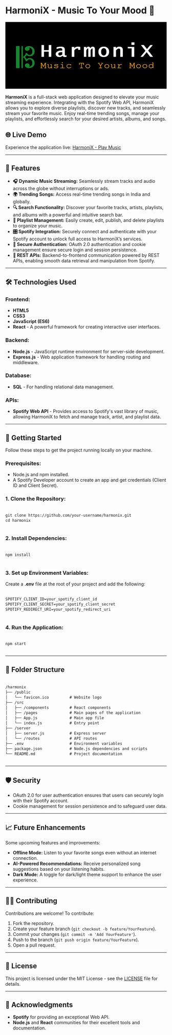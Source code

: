 # HarmoniX - Music To Your Mood 🎵

<img src="./vite-project/src/assets/media/Logo_Readme.png" alt="HarmoniX Logo" width="784" height="208">

<p>
  <strong>HarmoniX</strong> is a full-stack web application designed to elevate your music streaming experience. Integrating with the Spotify Web API, HarmoniX allows you to explore diverse playlists, discover new tracks, and seamlessly stream your favorite music. Enjoy real-time trending songs, manage your playlists, and effortlessly search for your desired artists, albums, and songs.
</p>

<h2>🌐 Live Demo</h2>
<p>
  Experience the application live: 
  <a href="https://harmonix-play.vercel.app" target="_blank">
    HarmoniX - Play Music
  </a>
</p>

<hr>

<h2>📜 Features</h2>

<ul>
  <li><strong>🎧 Dynamic Music Streaming:</strong> Seamlessly stream tracks and audio across the globe without interruptions or ads.</li>
  <li><strong>🌍 Trending Songs:</strong> Access real-time trending songs in India and globally.</li>
  <li><strong>🔍 Search Functionality:</strong> Discover your favorite tracks, artists, playlists, and albums with a powerful and intuitive search bar.</li>
  <li><strong>📑 Playlist Management:</strong> Easily create, edit, publish, and delete playlists to organize your music.</li>
  <li><strong>🎛️ Spotify Integration:</strong> Securely connect and authenticate with your Spotify account to unlock full access to HarmoniX’s services.</li>
  <li><strong>🔑 Secure Authentication:</strong> OAuth 2.0 authentication and cookie management ensure secure login and session persistence.</li>
  <li><strong>🔄 REST APIs:</strong> Backend-to-frontend communication powered by REST APIs, enabling smooth data retrieval and manipulation from Spotify.</li>
</ul>

<hr>

<h2>🛠️ Technologies Used</h2>

<h3>Frontend:</h3>
<ul>
  <li><strong>HTML5</strong></li>
  <li><strong>CSS3</strong></li>
  <li><strong>JavaScript (ES6)</strong></li>
  <li><strong>React</strong> - A powerful framework for creating interactive user interfaces.</li>
</ul>

<h3>Backend:</h3>
<ul>
  <li><strong>Node.js</strong> - JavaScript runtime environment for server-side development.</li>
  <li><strong>Express.js</strong> - Web application framework for handling routing and middleware.</li>
</ul>

<h3>Database:</h3>
<ul>
  <li><strong>SQL</strong> - For handling relational data management.</li>
</ul>

<h3>APIs:</h3>
<ul>
  <li><strong>Spotify Web API</strong> - Provides access to Spotify's vast library of music, allowing HarmoniX to fetch and manage track, artist, and playlist data.</li>
</ul>

<hr>

<h2>🚀 Getting Started</h2>

<p>Follow these steps to get the project running locally on your machine.</p>

<h3>Prerequisites:</h3>
<ul>
  <li>Node.js and npm installed.</li>
  <li>A Spotify Developer account to create an app and get credentials (Client ID and Client Secret).</li>
</ul>

<h3>1. Clone the Repository:</h3>
<pre>
<code>
git clone https://github.com/your-username/harmonix.git
cd harmonix
</code>
</pre>

<h3>2. Install Dependencies:</h3>
<pre>
<code>
npm install
</code>
</pre>

<h3>3. Set up Environment Variables:</h3>
<p>Create a <strong>.env</strong> file at the root of your project and add the following:</p>
<pre>
<code>
SPOTIFY_CLIENT_ID=your_spotify_client_id
SPOTIFY_CLIENT_SECRET=your_spotify_client_secret
SPOTIFY_REDIRECT_URI=your_spotify_redirect_uri
</code>
</pre>

<h3>4. Run the Application:</h3>
<pre>
<code>
npm start
</code>
</pre>

<hr>

<h2>📂 Folder Structure</h2>

<pre>
<code>
/harmonix
├── /public
│   └── favicon.ico         # Website logo
├── /src
│   ├── /components         # React components
│   ├── /pages              # Main pages of the application
│   ├── App.js              # Main app file
│   └── index.js            # Entry point
├── /server
│   ├── server.js           # Express server
│   └── /routes             # API routes
├── .env                    # Environment variables
├── package.json            # Node.js dependencies and scripts
└── README.md               # Project documentation
</code>
</pre>

<hr>

<h2>🛡️ Security</h2>

<ul>
  <li>OAuth 2.0 for user authentication ensures that users can securely login with their Spotify account.</li>
  <li>Cookie management for session persistence and to safeguard user data.</li>
</ul>

<hr>

<h2>📈 Future Enhancements</h2>

<p>Some upcoming features and improvements:</p>
<ul>
  <li><strong>Offline Mode:</strong> Listen to your favorite songs even without an internet connection.</li>
  <li><strong>AI-Powered Recommendations:</strong> Receive personalized song suggestions based on your listening habits.</li>
  <li><strong>Dark Mode:</strong> A toggle for dark/light theme support to enhance the user experience.</li>
</ul>

<hr>

<h2>🧑‍💻 Contributing</h2>

<p>Contributions are welcome! To contribute:</p>
<ol>
  <li>Fork the repository.</li>
  <li>Create your feature branch (<code>git checkout -b feature/YourFeature</code>).</li>
  <li>Commit your changes (<code>git commit -m 'Add YourFeature'</code>).</li>
  <li>Push to the branch (<code>git push origin feature/YourFeature</code>).</li>
  <li>Open a pull request.</li>
</ol>

<hr>

<h2>📝 License</h2>

<p>This project is licensed under the MIT License - see the <a href="./LICENSE">LICENSE</a> file for details.</p>

<hr>

<h2>🙌 Acknowledgments</h2>

<ul>
  <li><strong>Spotify</strong> for providing an exceptional Web API.</li>
  <li><strong>Node.js</strong> and <strong>React</strong> communities for their excellent tools and documentation.</li>
</ul>

